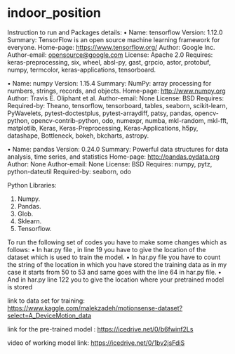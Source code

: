 # indoor_position
Instruction to run and Packages details:
•	Name: tensorflow
              Version: 1.12.0
              Summary: TensorFlow is an open source machine learning framework for everyone.
               Home-page: https://www.tensorflow.org/
               Author: Google Inc.
               Author-email: opensource@google.com
               License: Apache 2.0
               Requires: keras-preprocessing, six, wheel, absl-py, gast, grpcio, astor, protobuf, numpy,
               termcolor, keras-applications, tensorboard.






•	Name: numpy
              Version: 1.15.4
              Summary: NumPy: array processing for numbers, strings, records, and objects.
              Home-page: http://www.numpy.org
              Author: Travis E. Oliphant et al.
              Author-email: None
              License: BSD
              Requires:
Required-by: Theano, tensorflow, tensorboard, tables, seaborn, scikit-learn, PyWavelets, pytest-doctestplus, pytest-arraydiff, patsy, pandas, opencv-python, opencv-contrib-python, odo, numexpr, numba, mkl-random, mkl-fft, matplotlib, Keras, Keras-Preprocessing, Keras-Applications, h5py, datashape, Bottleneck, bokeh, bkcharts, astropy.








•	Name: pandas
Version: 0.24.0
Summary: Powerful data structures for data analysis, time series, and statistics
Home-page: http://pandas.pydata.org
Author: None
Author-email: None
License: BSD
Requires: numpy, pytz, python-dateutil
Required-by: seaborn, odo



Python Libraries:
1.	Numpy.
2.	Pandas.
3.	Glob.
4.	Sklearn.
5.	Tensorflow.


To run the following set of codes you have to make some changes which as follows:
•	In har.py file , in line 19 you have to give the location of the dataset which is used to train the model.
•	In har.py file you have to count the string of the location in which you have stored the training data as in my case it starts from 50 to 53 and same goes with the line 64 in har.py file.
•	And in har.py line 122 you to give the location where your pretrained model is stored 




link to data set for training: https://www.kaggle.com/malekzadeh/motionsense-dataset?select=A_DeviceMotion_data


link for the pre-trained model : https://icedrive.net/0/b6fwinf2Ls

video of working model link: https://icedrive.net/0/1bv2jsFdiS
